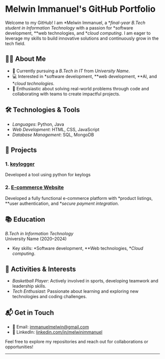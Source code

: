 # Melwin Immanuel's GitHub Portfolio

Welcome to my GitHub! I am *Melwin Immanuel, a **final-year B.Tech student in Information Technology* with a passion for *software development, **web technologies, and **cloud computing*. I am eager to leverage my skills to build innovative solutions and continuously grow in the tech field.

## 👨‍💻 About Me

- 🏫 Currently pursuing a *B.Tech in IT* from *University Name*.
- 💻 Interested in *software development, **web development, **AI, and **cloud technologies*.
- 🚀 Enthusiastic about solving real-world problems through code and collaborating with teams to create impactful projects.

## 🛠️ Technologies & Tools

- *Languages*: Python, Java
- *Web Development*: HTML, CSS, JavaScript
- *Database Management*: SQL, MongoDB

## 📂 Projects

### 1. [keylogger](https://github.com/MelwinImmanuel/cybersecurity)
Developed a tool using python for keylogs

### 2. [E-commerce Website](https://github.com/MelwinImmanuel/e-commerce-website)
Developed a fully functional e-commerce platform with *product listings, **user authentication, and **secure payment integration*.


## 📚 Education

*B.Tech in Information Technology*  
University Name (2020–2024)  
- Key skills: *Software development, **Web technologies, **Cloud computing*.

## 🏀 Activities & Interests

- *Basketball Player*: Actively involved in sports, developing teamwork and leadership skills.
- *Tech Enthusiast*: Passionate about learning and exploring new technologies and coding challenges.

## 📬 Get in Touch

- 📧 Email: [immanuelmelwin@gmail.com](mailto:Immanuelmelwin@gmail.com)
- 🔗 LinkedIn: [linkedin.com/in/melwinimmanuel](https://www.linkedin.com/in/melwinimmanuel)

Feel free to explore my repositories and reach out for collaborations or opportunities!

---

